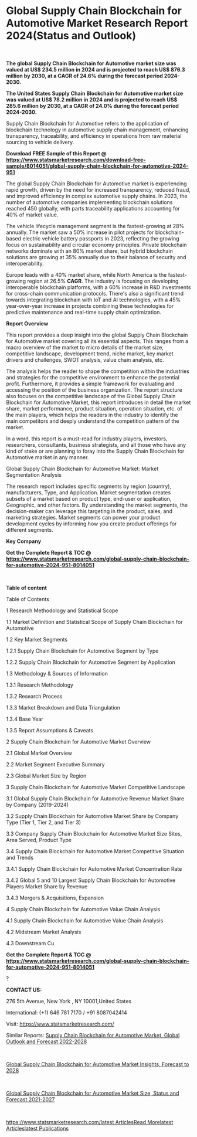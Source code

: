 <h1>Global Supply Chain Blockchain for Automotive Market Research Report 2024(Status and Outlook)</h1><br/><p><strong>The global Supply Chain Blockchain for Automotive market size was valued at US$ 234.5 million in 2024 and is projected to reach US$ 876.3 million by 2030, at a <strong>CAGR</strong> of 24.6% during the forecast period 2024-2030.</strong></p>
 
 
 
 <p><strong>The United States Supply Chain Blockchain for Automotive market size was valued at US$ 78.2 million in 2024 and is projected to reach US$ 285.6 million by 2030, at a <strong>CAGR</strong> of 24.0% during the forecast period 2024-2030.</strong></p>
 
 
 
 <p>Supply Chain Blockchain for Automotive refers to the application of blockchain technology in automotive supply chain management, enhancing transparency, traceability, and efficiency in operations from raw material sourcing to vehicle delivery.</p>
 
 
 
 <p><strong>Download FREE Sample of this Report @ <a href="https://www.statsmarketresearch.com/download-free-sample/8014051/global-supply-chain-blockchain-for-automotive-2024-951">https://www.statsmarketresearch.com/download-free-sample/8014051/global-supply-chain-blockchain-for-automotive-2024-951</a></strong></p>
 
 
 
 <p>The global Supply Chain Blockchain for Automotive market is experiencing rapid growth, driven by the need for increased transparency, reduced fraud, and improved efficiency in complex automotive supply chains. In 2023, the number of automotive companies implementing blockchain solutions reached 450 globally, with parts traceability applications accounting for 40% of market value.</p>
 
 
 
 <p>The vehicle lifecycle management segment is the fastest-growing at 28% annually. The market saw a 50% increase in pilot projects for blockchain-based electric vehicle battery passports in 2023, reflecting the growing focus on sustainability and circular economy principles. Private blockchain networks dominate with an 80% market share, but hybrid blockchain solutions are growing at 35% annually due to their balance of security and interoperability.</p>
 
 
 
 <p>Europe leads with a 40% market share, while North America is the fastest-growing region at 26.5% <strong>CAGR</strong>. The industry is focusing on developing interoperable blockchain platforms, with a 60% increase in R&D investments for cross-chain communication protocols. There&#39;s also a significant trend towards integrating blockchain with IoT and AI technologies, with a 45% year-over-year increase in projects combining these technologies for predictive maintenance and real-time supply chain optimization.</p>
 
 
 
 <p><strong style="text-align:center">Report Overview</strong></p>
 
 
 
 <p>This report provides a deep insight into the global Supply Chain Blockchain for Automotive market covering all its essential aspects. This ranges from a macro overview of the market to micro details of the market size, competitive landscape, development trend, niche market, key market drivers and challenges, SWOT analysis, value chain analysis, etc.</p>
 
 
 
 <p>The analysis helps the reader to shape the competition within the industries and strategies for the competitive environment to enhance the potential profit. Furthermore, it provides a simple framework for evaluating and accessing the position of the business organization. The report structure also focuses on the competitive landscape of the Global Supply Chain Blockchain for Automotive Market, this report introduces in detail the market share, market performance, product situation, operation situation, etc. of the main players, which helps the readers in the industry to identify the main competitors and deeply understand the competition pattern of the market.</p>
 
 
 
 <p>In a word, this report is a must-read for industry players, investors, researchers, consultants, business strategists, and all those who have any kind of stake or are planning to foray into the Supply Chain Blockchain for Automotive market in any manner.</p>
 
 
 
 <p>Global Supply Chain Blockchain for Automotive Market: Market Segmentation Analysis</p>
 
 
 
 <p>The research report includes specific segments by region (country), manufacturers, Type, and Application. Market segmentation creates subsets of a market based on product type, end-user or application, Geographic, and other factors. By understanding the market segments, the decision-maker can leverage this targeting in the product, sales, and marketing strategies. Market segments can power your product development cycles by informing how you create product offerings for different segments.</p>
 
 
 
 <p><strong>Key Company</strong></p>
 
 
 
 <div><b>Get the Complete Report & TOC @ <a href="https://www.statsmarketresearch.com/global-supply-chain-blockchain-for-automotive-2024-951-8014051">https://www.statsmarketresearch.com/global-supply-chain-blockchain-for-automotive-2024-951-8014051</a></b></div>
 
 
 
 <p><br />
 
 <b>Table of content</b></p>
 
 
 
 <p>Table of Contents<br />
 
 1 Research Methodology and Statistical Scope<br />
 
 1.1 Market Definition and Statistical Scope of Supply Chain Blockchain for Automotive<br />
 
 1.2 Key Market Segments<br />
 
 1.2.1 Supply Chain Blockchain for Automotive Segment by Type<br />
 
 1.2.2 Supply Chain Blockchain for Automotive Segment by Application<br />
 
 1.3 Methodology & Sources of Information<br />
 
 1.3.1 Research Methodology<br />
 
 1.3.2 Research Process<br />
 
 1.3.3 Market Breakdown and Data Triangulation<br />
 
 1.3.4 Base Year<br />
 
 1.3.5 Report Assumptions & Caveats<br />
 
 2 Supply Chain Blockchain for Automotive Market Overview<br />
 
 2.1 Global Market Overview<br />
 
 2.2 Market Segment Executive Summary<br />
 
 2.3 Global Market Size by Region<br />
 
 3 Supply Chain Blockchain for Automotive Market Competitive Landscape<br />
 
 3.1 Global Supply Chain Blockchain for Automotive Revenue Market Share by Company (2019-2024)<br />
 
 3.2 Supply Chain Blockchain for Automotive Market Share by Company Type (Tier 1, Tier 2, and Tier 3)<br />
 
 3.3 Company Supply Chain Blockchain for Automotive Market Size Sites, Area Served, Product Type<br />
 
 3.4 Supply Chain Blockchain for Automotive Market Competitive Situation and Trends<br />
 
 3.4.1 Supply Chain Blockchain for Automotive Market Concentration Rate<br />
 
 3.4.2 Global 5 and 10 Largest Supply Chain Blockchain for Automotive Players Market Share by Revenue<br />
 
 3.4.3 Mergers & Acquisitions, Expansion<br />
 
 4 Supply Chain Blockchain for Automotive Value Chain Analysis<br />
 
 4.1 Supply Chain Blockchain for Automotive Value Chain Analysis<br />
 
 4.2 Midstream Market Analysis<br />
 
 4.3 Downstream Cu</p>
 
 
 
 <div><b>Get the Complete Report & TOC @ <a href="https://www.statsmarketresearch.com/global-supply-chain-blockchain-for-automotive-2024-951-8014051">https://www.statsmarketresearch.com/global-supply-chain-blockchain-for-automotive-2024-951-8014051</a></b></div>
 
 
 
 <p>? </p>
 
 
 
 <p><b>CONTACT US:</b><br />
 
 276 5th Avenue, New York , NY 10001,United States<br />
 
 International: (+1) 646 781 7170 / +91 8087042414<br />
 
 Visit: <a href="https://www.statsmarketresearch.com/">https://www.statsmarketresearch.com/</a><br />
 
 Similar Reports: <a href="https://www.statsmarketresearch.com/global-supply-chain-blockchain-for-automotive-2024-951-8014051">Supply Chain Blockchain for Automotive Market, Global Outlook and Forecast 2022-2028</a><br />
 
 <br />
 
 <a href="https://www.statsmarketresearch.com/global-supply-chain-blockchain-for-automotive-2024-951-8014051">Global Supply Chain Blockchain for Automotive Market Insights, Forecast to 2028</a><br />
 
 <br />
 
 <a href="https://www.statsmarketresearch.com/global-supply-chain-blockchain-for-automotive-2024-951-8014051">Global Supply Chain Blockchain for Automotive Market Size, Status and Forecast 2021-2027</a><br />
 
 <br />
 
 <a href="https://gyeongbokgung.com">https://www.statsmarketresearch.com/</a><a href="https://hallyeomaritime.com">latest Articles</a><a href="https://jingwansa.com">Read More</a><a href="https://nguoiviet.jp/">latest Articles</a><a href="https://www.intelmarketresearch.com/">latest Publications</a></p>